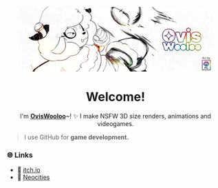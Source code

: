 <p align="center">
  <img src="https://github.com/OvisWooloo/OvisWooloo/blob/main/Images/Banner.jpg?raw=true" height="150">
</p>

<h1 align="center">Welcome!</h1> 

<p align=center> I'm <b><a href="https://github.com/OvisWooloo">OvisWooloo</a></b>~! ✨ I make NSFW 3D size renders, animations and videogames.</p>

> I use GitHub for **game development.**

### 🌐 Links
- 🔗 [itch.io](https://oviswooloo.itch.io)
- 🔗 [Neocities](https://oviswooloo.neocities.org)
